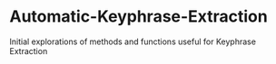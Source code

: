 # Automatic-Keyphrase-Extraction
Initial explorations of methods and functions useful for Keyphrase Extraction

